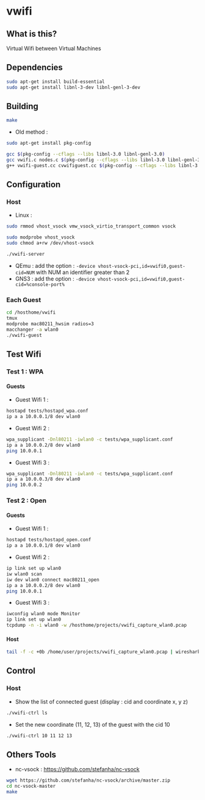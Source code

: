 # vwifi

## What is this?

Virtual Wifi between Virtual Machines

## Dependencies

```bash
sudo apt-get install build-essential
sudo apt-get install libnl-3-dev libnl-genl-3-dev
```

## Building

```bash
make
```

* Old method :

```bash
sudo apt-get install pkg-config

gcc $(pkg-config --cflags --libs libnl-3.0 libnl-genl-3.0)
gcc vwifi.c nodes.c $(pkg-config --cflags --libs libnl-3.0 libnl-genl-3.0) -o vwifi
g++ vwifi-guest.cc cvwifiguest.cc $(pkg-config --cflags --libs libnl-3.0 libnl-genl-3.0) -o vwifi -lpthread -DDEBUG
```


## Configuration

### Host

 - Linux :

```bash
sudo rmmod vhost_vsock vmw_vsock_virtio_transport_common vsock

sudo modprobe vhost_vsock
sudo chmod a+rw /dev/vhost-vsock

./vwifi-server
```

 - QEmu : add the option : `-device vhost-vsock-pci,id=vwifi0,guest-cid=NUM` with NUM an identifier greater than  2
 - GNS3 : add the option : `-device vhost-vsock-pci,id=vwifi0,guest-cid=%console-port%`

### Each Guest

```bash
cd /hosthome/vwifi
tmux
modprobe mac80211_hwsim radios=3
macchanger -a wlan0
./vwifi-guest
```

## Test Wifi

### Test 1 : WPA

#### Guests

* Guest Wifi 1 :

```bash
hostapd tests/hostapd_wpa.conf
ip a a 10.0.0.1/8 dev wlan0
```

* Guest Wifi 2 :
```bash
wpa_supplicant -Dnl80211 -iwlan0 -c tests/wpa_supplicant.conf
ip a a 10.0.0.2/8 dev wlan0
ping 10.0.0.1
```

* Guest Wifi 3 :
```bash
wpa_supplicant -Dnl80211 -iwlan0 -c tests/wpa_supplicant.conf
ip a a 10.0.0.3/8 dev wlan0
ping 10.0.0.2
```

### Test 2 : Open

#### Guests

* Guest Wifi 1 :

```bash
hostapd tests/hostapd_open.conf
ip a a 10.0.0.1/8 dev wlan0
```

* Guest Wifi 2 :
```bash
ip link set up wlan0
iw wlan0 scan
iw dev wlan0 connect mac80211_open
ip a a 10.0.0.2/8 dev wlan0
ping 10.0.0.1
```

* Guest Wifi 3 :
```bash
iwconfig wlan0 mode Monitor
ip link set up wlan0
tcpdump -n -i wlan0 -w /hosthome/projects/vwifi_capture_wlan0.pcap
```

#### Host

```bash
tail -f -c +0b /home/user/projects/vwifi_capture_wlan0.pcap | wireshark -k -i -
```

## Control

### Host

* Show the list of connected guest (display : cid and coordinate x, y z)
```bash
./vwifi-ctrl ls
```

* Set the new coordinate (11, 12, 13) of the guest with the cid 10
```bash
./vwifi-ctrl 10 11 12 13
```

## Others Tools

* nc-vsock : https://github.com/stefanha/nc-vsock
```bash
wget https://github.com/stefanha/nc-vsock/archive/master.zip
cd nc-vsock-master
make
```
